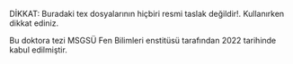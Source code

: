 DİKKAT: Buradaki tex dosyalarının hiçbiri resmi taslak değildir!. Kullanırken dikkat ediniz.

Bu doktora tezi MSGSÜ Fen Bilimleri enstitüsü tarafından 2022 tarihinde kabul edilmiştir.